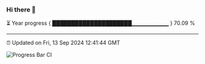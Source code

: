 ### Hi there 👋

⏳ Year progress { █████████████████████▁▁▁▁▁▁▁▁▁ } 70.09 %

---

⏰ Updated on Fri, 13 Sep 2024 12:41:44 GMT

![Progress Bar CI](https://github.com/liununu/liununu/workflows/Progress%20Bar%20CI/badge.svg)
